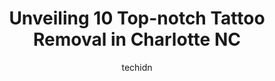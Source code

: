 ---
layout: ampstory
image: https://i0.wp.com/www.depkes.org/wp-content/uploads/2023/06/tattoo-removal-0-in-charlotte-nc-1685779158.jpeg?resize=640,853
author: techidn
featured: false
description: Discover the impressive array of Tattoo Removal options in Charlotte NC, where you can find 10 of the largest Tattoo Removal establishments in the area. From renowned classics to hidden gems
title: Unveiling 10 Top-notch Tattoo Removal in Charlotte NC
cover:
   title: Unveiling 10 Top-notch Tattoo Removal in Charlotte NC
   subtitle: Rickpate
   background: https://www.depkes.org/wp-content/uploads/2023/06/tattoo-removal-0-in-charlotte-nc-1685779158.jpeg

pages: 
 - layout: thirds
   top: <h1>#1 Tattoo Bills Charlotte</h1>
   bottom: "<p>My second tattoo was a on-the-whim decision with respect to timing but its been an idea I have had in mind for awhile, especially in todays dating / work / general </p>"
   background: https://www.depkes.org/wp-content/uploads/2023/06/tattoo-removal-1-in-charlotte-nc-1685779158.jpeg
   backgroundblur: true
 - layout: thirds
   top: <h1>#2 Ageless Remedies SouthPark</h1>
   bottom: "<p>I received dermal fillers for the first time from Doctor G. Who was very kind, informative and delicate with my injections.I was very nervous about the treatment; my mind</p>"
   background: https://www.depkes.org/wp-content/uploads/2023/06/tattoo-removal-2-in-charlotte-nc-1685779159.jpeg
   cta:
      link: https://www.depkes.org/blog/unveiling-10-top-notch-tattoo-removal-in-charlotte-nc/
      text: Unveiling 10 Top-notch Tattoo Removal in Charlotte NC
 - layout: thirds
   top: <h1>#3 510 Expert Tattoo & Body Piercing</h1>
   bottom: "<p>510 E 35th St, Charlotte, NC 28205, United States</p>"
   background: https://www.depkes.org/wp-content/uploads/2023/06/tattoo-removal-3-in-charlotte-nc-1685779159.jpeg
   cta:
      link: https://www.depkes.org/blog/unveiling-10-top-notch-tattoo-removal-in-charlotte-nc/
      text: Unveiling 10 Top-notch Tattoo Removal in Charlotte NC
 - layout: thirds
   top: <h1>#4 Satin Med Spa</h1>
   bottom: "<p>2700 Coltsgate Rd STE 101, Charlotte, NC 28211, United States</p>"
   background: https://images.unsplash.com/photo-1540457036297-448b6b99e91c?ixlib=rb-4.0.3&ixid=MnwxMjA3fDB8MHxwaG90by1wYWdlfHx8fGVufDB8fHx8&auto=format&fit=crop&w=640&h=853&q=80
   cta:
      link: https://www.depkes.org/blog/unveiling-10-top-notch-tattoo-removal-in-charlotte-nc/
      text: Unveiling 10 Top-notch Tattoo Removal in Charlotte NC
 - layout: thirds
   top: <h1>#5 Immortal Images Custom Tattoo Studio</h1>
   bottom: "<p>3750 Monroe Rd, Charlotte, NC 28205, United States</p>"
   background: https://images.unsplash.com/photo-1613843873231-1447db182f97?ixlib=rb-4.0.3&ixid=MnwxMjA3fDB8MHxwaG90by1wYWdlfHx8fGVufDB8fHx8&auto=format&fit=crop&w=640&h=853&q=80
   cta:
      link: https://www.depkes.org/blog/unveiling-10-top-notch-tattoo-removal-in-charlotte-nc/
      text: Unveiling 10 Top-notch Tattoo Removal in Charlotte NC
 - layout: thirds
   top: <h1>#6 Essential Aesthetics and Laser</h1>
   bottom: "<p>8145 Ardrey Kell Rd Suite 202, Charlotte, NC 28277, United States</p>"
   background: https://images.unsplash.com/photo-1595364397663-fca4f075d796?ixlib=rb-4.0.3&ixid=MnwxMjA3fDB8MHxwaG90by1wYWdlfHx8fGVufDB8fHx8&auto=format&fit=crop&w=640&h=853&q=80
   cta:
      link: https://www.depkes.org/blog/unveiling-10-top-notch-tattoo-removal-in-charlotte-nc/
      text: Unveiling 10 Top-notch Tattoo Removal in Charlotte NC
 - layout: thirds
   top: <h1>#7 Tattoo Renaissance</h1>
   bottom: "<p>5323 Greenbrook Dr, Charlotte, NC 28205, United States</p>"
   background: https://images.unsplash.com/photo-1614648718611-0635f29016cb?ixlib=rb-4.0.3&ixid=MnwxMjA3fDB8MHxwaG90by1wYWdlfHx8fGVufDB8fHx8&auto=format&fit=crop&w=640&h=853&q=80
   cta:
      link: https://www.depkes.org/blog/unveiling-10-top-notch-tattoo-removal-in-charlotte-nc/
      text: Unveiling 10 Top-notch Tattoo Removal in Charlotte NC
 - layout: thirds
   middle: Continue reading...
   background: https://images.unsplash.com/photo-1574169208507-84376144848b?ixlib=rb-4.0.3&ixid=MnwxMjA3fDB8MHxwaG90by1wYWdlfHx8fGVufDB8fHx8&auto=format&fit=crop&w=640&h=853&q=80
   cta:
      link: https://www.depkes.org/blog/unveiling-10-top-notch-tattoo-removal-in-charlotte-nc/
      text: Unveiling 10 Top-notch Tattoo Removal in Charlotte NC
      
---